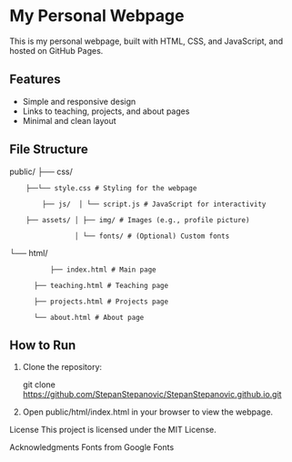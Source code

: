 # My Personal Webpage

This is my personal webpage, built with HTML, CSS, and JavaScript, and hosted on GitHub Pages.

## Features

- Simple and responsive design
- Links to teaching, projects, and about pages
- Minimal and clean layout

## File Structure

public/ ├── css/

		├──└── style.css # Styling for the webpage 
		
            ├── js/  │ └── script.js # JavaScript for interactivity 
  
		├── assets/ │ ├── img/ # Images (e.g., profile picture) 
  
					│ └── fonts/ # (Optional) Custom fonts
└── html/ 

              ├── index.html # Main page 

		  ├── teaching.html # Teaching page 
    
		  ├── projects.html # Projects page 
    
		  └── about.html # About page

## How to Run

1. Clone the repository:
   
   git clone https://github.com/StepanStepanovic/StepanStepanovic.github.io.git
   
2. Open public/html/index.html in your browser to view the webpage.

License
This project is licensed under the MIT License.

Acknowledgments
Fonts from Google Fonts
